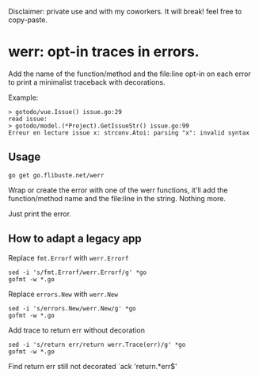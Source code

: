 Disclaimer: private use and with my coworkers. It will break! feel free to copy-paste.


# werr: opt-in traces in errors.

Add the name of the function/method and the file:line opt-in on each error
to print a minimalist traceback with decorations.

Example:

```
> gotodo/vue.Issue() issue.go:29
read issue:
> gotodo/model.(*Project).GetIssueStr() issue.go:99
Erreur en lecture issue x: strconv.Atoi: parsing "x": invalid syntax
```

## Usage

`go get go.flibuste.net/werr`

Wrap or create the error with one of the werr functions, it'll add the
function/method name and the file:line in the string. Nothing more.

Just print the error.

## How to adapt a legacy app

Replace `fmt.Errorf` with `werr.Errorf`
```
sed -i 's/fmt.Errorf/werr.Errorf/g' *go
gofmt -w *.go
```

Replace `errors.New` with `werr.New`
```
sed -i 's/errors.New/werr.New/g' *go
gofmt -w *.go
```

Add trace to return err without decoration
```
sed -i 's/return err/return werr.Trace(err)/g' *go
gofmt -w *.go
```

Find return err still not decorated
`ack 'return.*err$'
